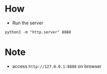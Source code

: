 # How
* Run the server
```
python3 -m "http.server" 8888
```

# Note
* access `http://127.0.0.1:8888` on browser

